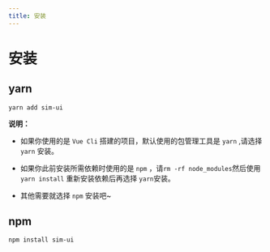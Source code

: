 ```yaml
---
title: 安装
---
```


# 安装


## yarn
```shell script
yarn add sim-ui
```

**说明：**

* 如果你使用的是 `Vue Cli` 搭建的项目，默认使用的包管理工具是 `yarn` ,请选择 `yarn` 安装。

* 如果你此前安装所需依赖时使用的是 `npm` ，请`rm -rf node_modules`然后使用 `yarn install` 重新安装依赖后再选择 `yarn`安装。

* 其他需要就选择 `npm` 安装吧~

## npm
```shell script
npm install sim-ui
```




